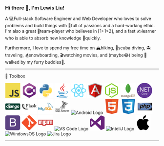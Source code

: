 ### Hi there 👋, I'm Lewis Liu!

A 💻Full-stack Software Engineer and Web Developer who loves to solve problems and build things with 💯full of passions and a hard-working ethic. I'm also a great 👥team-player who believes in ⌈1+1>2⌋, and a fast ✍learner who is able to absorb new knowledge 🚀quickly.

Furthermore, I love to spend my free time on 🏔hiking, 🤿scuba diving, 🏝traveling, 🏂snowboarding, 🎬watching movies, and (maybe😂) being 🐾walked by my furry buddies🐶.

---

🧰 Toolbox

<img src="https://github.com/devicons/devicon/blob/master/icons/javascript/javascript-original.svg" alt="JavaScript Logo" width="50" height="50"/> <img src="https://github.com/devicons/devicon/blob/master/icons/csharp/csharp-original.svg" alt="C# Logo" width="50" height="50"/> <img src="https://github.com/devicons/devicon/blob/master/icons/python/python-original.svg" alt="Python Logo" width="50" height="50"/> <img src="https://github.com/devicons/devicon/blob/master/icons/java/java-original.svg" alt="Java Logo" width="50" height="50"/> <img src="https://github.com/devicons/devicon/blob/master/icons/react/react-original.svg" alt="React Logo" width="50" height="50"/> <img src="https://github.com/devicons/devicon/blob/master/icons/angularjs/angularjs-original.svg" alt="Angular Logo" width="50" height="50"/> <img src="https://github.com/devicons/devicon/blob/master/icons/nodejs/nodejs-original.svg" alt="NodeJS Logo" width="50" height="50"/> <img src="https://github.com/devicons/devicon/blob/master/icons/mongodb/mongodb-original-wordmark.svg" alt="MongoDB Logo" width="50" height="50"/> <img src="https://github.com/devicons/devicon/blob/master/icons/dotnetcore/dotnetcore-original.svg" alt=".NET Logo" width="50" height="50"/> <img src="https://github.com/devicons/devicon/blob/master/icons/django/django-original.svg" alt="Django Logo" width="50" height="50"/> <img src="https://github.com/devicons/devicon/blob/master/icons/flask/flask-original-wordmark.svg" alt="Flask Logo" width="50" height="50"/> <img src="https://github.com/devicons/devicon/blob/master/icons/mysql/mysql-original-wordmark.svg" alt="MySQL Logo" width="50" height="50"/> <img src="https://github.com/devicons/devicon/blob/master/icons/microsoftsqlserver/microsoftsqlserver-plain-wordmark.svg" alt="MS SQL Logo" width="50" height="50"/> <img src="https://cdn.worldvectorlogo.com/logos/android.svg" alt="Android Logo" width="50" height="50"/> <img src="https://github.com/devicons/devicon/blob/master/icons/html5/html5-original.svg" alt="HTML5 Logo" width="50" height="50"/> <img src="https://github.com/devicons/devicon/blob/master/icons/css3/css3-original.svg" alt="CSS3 Logo" width="50" height="50"/> <img src="https://github.com/devicons/devicon/blob/master/icons/php/php-original.svg" alt="PHP Logo" width="50" height="50"/> <img src="https://github.com/devicons/devicon/blob/master/icons/bootstrap/bootstrap-plain.svg" alt="Bootstrap Logo" width="50" height="50"/> <img src="https://github.com/devicons/devicon/blob/master/icons/git/git-original.svg" alt="Git Logo" width="50" height="50"/> <img src="https://github.com/devicons/devicon/blob/master/icons/npm/npm-original-wordmark.svg" alt="npm Logo" width="50" height="50"/> <img src="https://cdn.worldvectorlogo.com/logos/visual-studio-code-1.svg" alt="VS Code Logo" width="50" height="50"/> <img src="https://github.com/devicons/devicon/blob/master/icons/visualstudio/visualstudio-plain.svg" alt="Visual Studio Logo" width="50" height="50"/> <img src="https://cdn.worldvectorlogo.com/logos/intellij-idea-1.svg" alt="InteliJ Logo" width="50" height="50"/> <img src="https://github.com/devicons/devicon/blob/master/icons/apple/apple-original.svg" alt="MacOS Logo" width="50" height="50"/> <img src="https://cdn.worldvectorlogo.com/logos/microsoft-windows-22.svg" alt="WindowsOS Logo" width="50" height="50"/> <img src="https://cdn.worldvectorlogo.com/logos/jira-1.svg" alt="Jira Logo" width="50" height="50"/>

---


<!--
**lewisyl/lewisyl** is a ✨ _special_ ✨ repository because its `README.md` (this file) appears on your GitHub profile.

Here are some ideas to get you started:

- 🔭 I’m currently working on ...
- 🌱 I’m currently learning ...
- 👯 I’m looking to collaborate on ...
- 🤔 I’m looking for help with ...
- 💬 Ask me about ...
- 📫 How to reach me: ...
- 😄 Pronouns: ...
- ⚡ Fun fact: ...
-->
